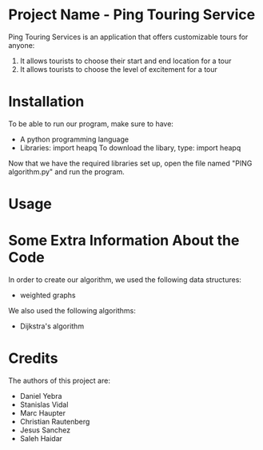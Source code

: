 # Project Name - Ping Touring Service

Ping Touring Services is an application that offers customizable tours for anyone:
1) It allows tourists to choose their start and end location for a tour
2) It allows tourists to choose the level of excitement for a tour

# Installation

To be able to run our program, make sure to have:
- A python programming language
- Libraries: import heapq
To download the libary, type:
import heapq

Now that we have the required libraries set up, open the file named "PING algorithm.py" and run the program.

# Usage



# Some Extra Information About the Code

In order to create our algorithm, we used the following data structures:
- weighted graphs

We also used the following algorithms:
- Dijkstra's algorithm

# Credits

The authors of this project are:
- Daniel Yebra
- Stanislas Vidal
- Marc Haupter
- Christian Rautenberg
- Jesus Sanchez
- Saleh Haidar
